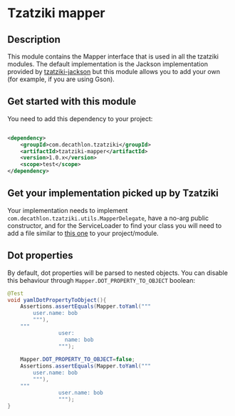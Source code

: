 Tzatziki mapper
======

## Description

This module contains the Mapper interface that is used in all the tzatziki modules. The default implementation is the
Jackson implementation provided by [tzatziki-jackson](https://github.com/Decathlon/tzatziki/tree/main/tzatziki-jackson)
but this module allows you to add your own (for example, if you are using Gson).

## Get started with this module

You need to add this dependency to your project:

```xml

<dependency>
    <groupId>com.decathlon.tzatziki</groupId>
    <artifactId>tzatziki-mapper</artifactId>
    <version>1.0.x</version>
    <scope>test</scope>
</dependency>
```

## Get your implementation picked up by Tzatziki

Your implementation needs to implement `com.decathlon.tzatziki.utils.MapperDelegate`, have a no-arg public constructor,
and for the ServiceLoader to find your class you will need to add a file similar
to [this one](https://github.com/Decathlon/tzatziki/tree/main/tzatziki-jackson/src/main/resources/META-INF/services/com.decathlon.tzatziki.utils.MapperDelegate)
to your project/module.

## Dot properties
By default, dot properties will be parsed to nested objects. You can disable this behaviour through `Mapper.DOT_PROPERTY_TO_OBJECT` boolean:
```java
@Test
void yamlDotPropertyToObject(){
    Assertions.assertEquals(Mapper.toYaml("""
        user.name: bob
        """),
    """
                user:
                  name: bob
                """);
    
    Mapper.DOT_PROPERTY_TO_OBJECT=false;
    Assertions.assertEquals(Mapper.toYaml("""
        user.name: bob
        """),
    """
                user.name: bob
                """);
}
```